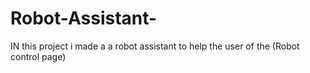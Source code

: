 # Robot-Assistant-
IN this project i made a a robot assistant to help the user of the (Robot control page)
